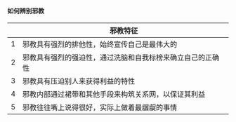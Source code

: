 #### 如何辨别邪教

|      | 邪教特征                                                   |
| ---- | ---------------------------------------------------------- |
| 1    | 邪教具有强烈的排他性，始终宣传自己是最伟大的               |
| 2    | 邪教具有强烈的强迫性，通过洗脑和自我标榜来确立自己的正确性 |
| 3    | 邪教具有压迫别人来获得利益的特性                           |
| 4    | 邪教内部通过裙带和其他手段来构筑关系网，以保证其利益       |
| 5    | 邪教往往嘴上说得很好，实际上做着最龌龊的事情               |

